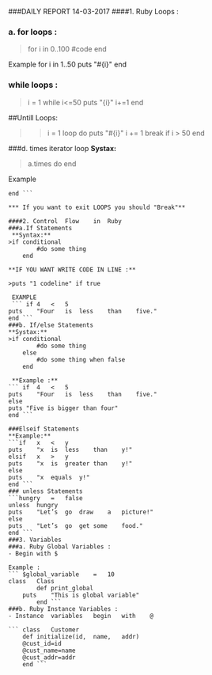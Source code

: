 ###DAILY REPORT 14-03-2017
####1. Ruby Loops :
### a. for loops :
>for i in 0..100
		#code
	end
	
	
Example
for i in 1..50
puts "#{i}"
end

 
### while loops :
 >i = 1
  while  i<=50
  puts "{i}"
  i+=1
  end 
  
##Untill Loops:
>> i	=	1
loop	do
puts	"#{i}"
i	+=	1
break	if	i	>	50
end 

###d. times iterator loop
  **Systax:** 
>a.times do
end

Example 
``` 5.times	do
end ```

*** If you want to exit LOOPS you should "Break"**

####2. Control	Flow	in	Ruby
###a.If Statements
 **Syntax:**
>if conditional
		#do some thing
	end 
	
**IF YOU WANT WRITE CODE IN LINE :**

>puts "1 codeline" if true

 EXAMPLE
 ``` if	4	<	5
puts	"Four	is	less	than	five."
end ```
###b. If/else Statements
**Systax:**
>if conditional
		#do some thing
	else
		#do some thing when false
	end

 **Example :**
``` if	4	<	5
puts	"Four	is	less	than	five."
else 
puts "Five is bigger than four"
end ```

###Elseif Statements
**Example:**
```if	x	<	y		
puts	"x	is	less	than	y!"
elsif	x	>	y
puts	"x	is	greater	than	y!"
else
puts	"x	equals	y!"
end ```
### unless Statements
```hungry	=	false
unless	hungry
puts	"Let’s	go	draw	a	picture!"
else
puts	"Let’s	go	get	some	food."
end ```
###3. Variables 
###a. Ruby Global Variables : 
- Begin with $

Example :
``` $global_variable	=	10
class	Class
		def	print_global
	puts	"This is global variable"
		end ```
###b. Ruby Instance Variables :
- Instance	variables	begin	with	@

``` class	Customer
	def	initialize(id,	name,	addr)
	@cust_id=id
	@cust_name=name
	@cust_addr=addr
	end ```
	
			
  
